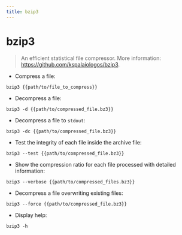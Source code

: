 ```yaml
---
title: bzip3
---
```

# bzip3

> An efficient statistical file compressor.
> More information: <https://github.com/kspalaiologos/bzip3>.

- Compress a file:

`bzip3 {{path/to/file_to_compress}}`

- Decompress a file:

`bzip3 -d {{path/to/compressed_file.bz3}}`

- Decompress a file to `stdout`:

`bzip3 -dc {{path/to/compressed_file.bz3}}`

- Test the integrity of each file inside the archive file:

`bzip3 --test {{path/to/compressed_file.bz3}}`

- Show the compression ratio for each file processed with detailed information:

`bzip3 --verbose {{path/to/compressed_files.bz3}}`

- Decompress a file overwriting existing files:

`bzip3 --force {{path/to/compressed_file.bz3}}`

- Display help:

`bzip3 -h`
